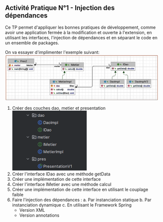 ## Activité Pratique N°1 - Injection des dépendances

Ce TP permet d'appliquer les bonnes pratiques de développement, comme avoir une application fermée à la modification et ouverte à l'extension, en utilisant les interfaces, l'injection de dépendances et en séparant le code en un ensemble de packages.

On va essayer d'implimenter l'exemple suivant: 
![img.png](images/img.png)
1. Créer des couches dao, metier et presentation
![img_1.png](img_1.png)
2. Créer l'interface IDao avec une méthode getData
3. Créer une implémentation de cette interface
4. Créer l'interface IMetier avec une méthode calcul
5. Créer une implémentation de cette interface en utilisant le couplage faible
6. Faire l'injection des dépendances :
   a. Par instanciation statique
   b. Par instanciation dynamique
   c. En utilisant le Framework Spring
   - Version XML
   - Version annotations